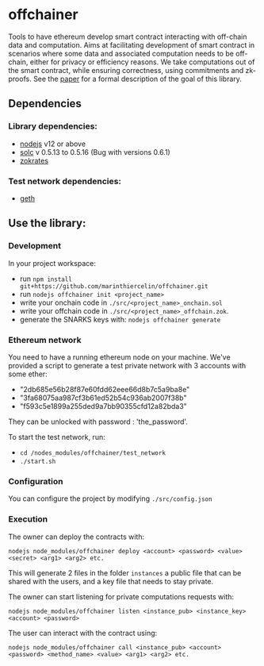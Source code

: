# offchainer
Tools to have ethereum develop smart contract interacting with off-chain data and computation.
Aims at facilitating development of smart contract in scenarios where some data and associated computation
needs to be off-chain, either for privacy or efficiency reasons.
We take computations out of the smart contract, while ensuring correctness, using commitments and zk-proofs.
See the [paper](#/docs/paper.pdf) for a formal description of the goal of this library.

## Dependencies 

### Library dependencies:
- [nodejs](https://github.com/nodesource/distributions/blob/master/README.md#debinstall) v12 or above
- [solc](https://solidity.readthedocs.io/en/v0.5.13/installing-solidity.html#binary-packages) v 0.5.13 to 0.5.16 (Bug with versions 0.6.1)
- [zokrates](https://zokrates.github.io/gettingstarted.html)

### Test network dependencies:
- [geth](https://geth.ethereum.org/docs/install-and-build/installing-geth#install-on-ubuntu-via-ppas)

## Use the library:
### Development
In your project workspace:
- run `npm install git+https://github.com/marinthiercelin/offchainer.git`
- run `nodejs offchainer init <project_name>`
- write your onchain code in `./src/<project_name>_onchain.sol`
- write your offchain code in `./src/<project_name>_offchain.zok`.
- generate the SNARKS keys with:
`nodejs offchainer generate`

### Ethereum network
You need to have a running ethereum node on your machine.
We've provided a script to generate a test private network with 3 accounts with some ether:
- "2db685e56b28f87e60fdd62eee66d8b7c5a9ba8e"
- "3fa68075aa987cf3b61ed52b54c936ab2007f38b"
- "f593c5e1899a255ded9a7bb90355cfd12a82bda3"

They can be unlocked with password : 'the_password'.

To start the test network, run: 
- `cd /nodes_modules/offchainer/test_network`
- `./start.sh`

### Configuration

You can configure the project by modifying `./src/config.json`

### Execution
The owner can deploy the contracts with: 

`nodejs node_modules/offchainer deploy <account> <password> <value> <secret> <arg1> <arg2> etc.`

This will generate 2 files in the folder `instances` a public file that can be shared with the users, and a key file that needs to stay private.

The owner can start listening for private computations requests with: 

`nodejs node_modules/offchainer listen <instance_pub> <instance_key> <account> <password>`

The user can interact with the contract using:

`nodejs node_modules/offchainer call <instance_pub> <account> <password> <method_name> <value> <arg1> <arg2> etc.`







